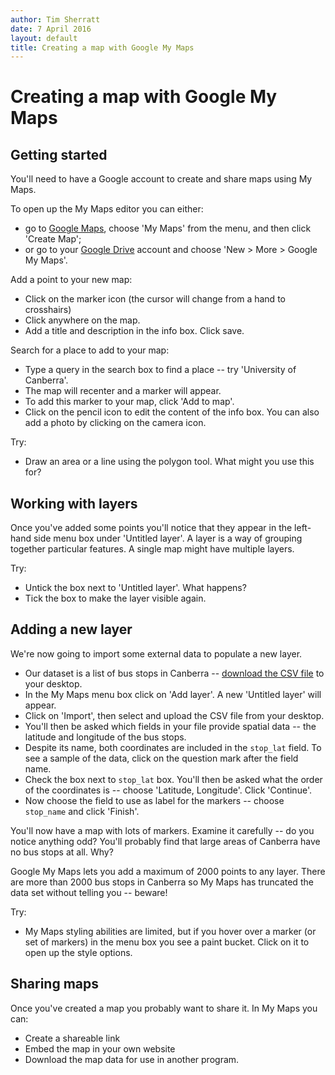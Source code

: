 ```yaml
---
author: Tim Sherratt
date: 7 April 2016
layout: default
title: Creating a map with Google My Maps
---
```


# Creating a map with Google My Maps

## Getting started

You'll need to have a Google account to create and share maps using My Maps.

To open up the My Maps editor you can either:

* go to [Google Maps](https://www.google.com.au/maps/), choose 'My Maps' from the menu, and then click 'Create Map';
* or go to your [Google Drive](https://www.google.com.au/drive/) account and choose 'New > More > Google My Maps'.

Add a point to your new map:

* Click on the marker icon (the cursor will change from a hand to crosshairs)
* Click anywhere on the map.
* Add a title and description in the info box. Click save.

Search for a place to add to your map:

* Type a query in the search box to find a place -- try  'University of Canberra'.
* The map will recenter and a marker will appear.
* To add this marker to your map, click 'Add to map'.
* Click on the pencil icon to edit the content of the info box. You can also add a photo by clicking on the camera icon.

Try:

* Draw an area or a line using the polygon tool. What might you use this for?

## Working with layers

Once you've added some points you'll notice that they appear in the left-hand side menu box under 'Untitled layer'. A layer is a way of grouping together particular features. A single map might have multiple layers.

Try:

* Untick the box next to 'Untitled layer'. What happens?
* Tick the box to make the layer visible again.

## Adding a new layer

We're now going to import some external data to populate a new layer.

* Our dataset is a list of bus stops in Canberra -- [download the CSV file](https://dl.dropbox.com/s/61pwz2g7ako8rxm/Bus_stop_locations_around_the_ACT.csv?dl=0) to your desktop.
* In the My Maps menu box click on 'Add layer'. A new 'Untitled layer' will appear.
* Click on 'Import', then select and upload the CSV file from your desktop.
* You'll then be asked which fields in your file provide spatial data -- the latitude and longitude of the bus stops. 
* Despite its name, both coordinates are included in the `stop_lat` field. To see a sample of the data, click on the question mark after the field name.
* Check the box next to `stop_lat` box. You'll then be asked what the order of the coordinates is -- choose 'Latitude, Longitude'. Click 'Continue'.
* Now choose the field to use as  label for the markers -- choose `stop_name` and click 'Finish'.

You'll now have a map with lots of markers. Examine it carefully -- do you notice anything odd? You'll probably find that large areas of Canberra have no bus stops at all. Why?

Google My Maps lets you add a maximum of 2000 points to any layer. There are more than 2000 bus stops in Canberra so My Maps has truncated the data set without telling you -- beware!

Try:

* My Maps styling abilities are limited, but if you hover over a marker (or set of markers) in the menu box you see a paint bucket. Click on it to open up the style options.

## Sharing maps

Once you've created a map you probably want to share it. In My Maps you can:

* Create a shareable link
* Embed the map in your own website
* Download the map data for use in another program.



